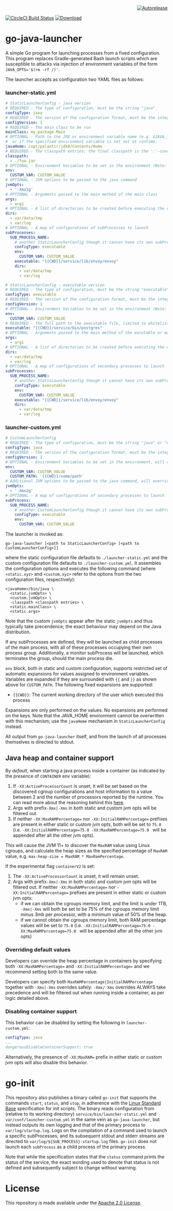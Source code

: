 <p align="right">
<a href="https://autorelease.general.dmz.palantir.tech/palantir/go-java-launcher"><img src="https://img.shields.io/badge/Perform%20an-Autorelease-success.svg" alt="Autorelease"></a>
</p>

[![CircleCI Build Status](https://circleci.com/gh/palantir/go-java-launcher/tree/develop.svg?style=shield)](https://circleci.com/gh/palantir/go-java-launcher)
[![Download](https://api.bintray.com/packages/palantir/releases/go-java-launcher/images/download.svg) ](https://bintray.com/palantir/releases/go-java-launcher/_latestVersion)

# go-java-launcher

A simple Go program for launching processes from a fixed configuration. This program replaces Gradle-generated Bash
launch scripts which are susceptible to attacks via injection of environment variables of the form `JAVA_OPTS='$(rm -rf
/)'`.

The launcher accepts as configuration two YAML files as follows:

### launcher-static.yml

```yaml
# StaticLauncherConfig - java version
# REQUIRED - The type of configuration, must be the string "java"
configType: java
# REQUIRED - The version of the configuration format, must be the integer 1
configVersion: 1
# REQUIRED - The main class to be run
mainClass: my.package.Main
# OPTIONAL - Path to the JRE or environment variable name (e.g. $JAVA_11_HOME). Defaults to the JAVA_HOME environment variable if unset,
#  or if the specified environment variable is not set at runtime.
javaHome: /opt/palantir/jdk8/Contents/Home
# REQUIRED - The classpath entries; the final classpath is the ':'-concatenated list in the given order
classpath:
  - ./foo.jar
# OPTIONAL - Environment Variables to be set in the environment (Note: cannot be referenced on args list)
env:
  CUSTOM_VAR: CUSTOM_VALUE
# OPTIONAL - JVM options to be passed to the java command
jvmOpts:
  - '-Xmx1g'
# OPTIONAL - Arguments passed to the main method of the main class
args:
  - arg1
# OPTIONAL - A list of directories to be created before executing the command. Must be relative to CWD and over [A-Za-z0-9].
dirs:
  - var/data/tmp
  - var/log
# OPTIONAL - A map of configurations of subProcesses to launch
subProcesses:
  SUB_PROCESS_NAME:
    # another StaticLauncherConfig though it cannot have its own subProcesses, and uses its parent's configVersion
    configType: executable
    env:
      CUSTOM_VAR: CUSTOM_VALUE
    executable: "{{CWD}}/service/lib/envoy/envoy"
    dirs:
      - var/data/tmp
      - var/log
```

```yaml
# StaticLauncherConfig - executable version
# REQUIRED - The type of configuration, must be the string "executable"
configType: executable
# REQUIRED - The version of the configuration format, must be the integer 1
configVersion: 1
# OPTIONAL - Environment Variables to be set in the environment (Note: cannot be referenced on args list)
env:
  CUSTOM_VAR: CUSTOM_VALUE
# REQUIRED - The full path to the executable file, limited to whitelisted values (java, postgres, influxd, grafana-server)
executable: "{{CWD}}/service/bin/postgres"
# OPTIONAL - Arguments passed to the main method of the excutable or main class
args:
  - arg1
# OPTIONAL - A list of directories to be created before executing the command. Must be relative to CWD and over [A-Za-z0-9].
dirs:
  - var/data/tmp
  - var/log
# OPTIONAL - A map of configurations of secondary processes to launch
subProcesses:
  SUB_PROCESS_NAME:
    # another StaticLauncherConfig though it cannot have its own subProcesses, and uses its parent's configVersion
    configType: executable
    env:
      CUSTOM_VAR: CUSTOM_VALUE
    executable: "{{CWD}}/service/lib/envoy/envoy"
    dirs:
      - var/data/tmp
      - var/log
```

### launcher-custom.yml

```yaml
# CustomLauncherConfig
# REQUIRED - The type of configuration, must be the string "java" or "executable"
configType: java
# REQUIRED - The version of the configuration format, must be the integer 1
configVersion: 1
# OPTIONAL - Environment Variables to be set in the environment, will override defaults in static config (Note: cannot be referenced on args list)
env:
  CUSTOM_VAR: CUSTOM_VALUE
  CUSTOM_PATH: '{{CWD}}/some/path'
# Additional JVM options to be passed to the java command, will override defaults in static config. Ignored if configType is "executable"
jvmOpts:
  - '-Xmx2g'
# OPTIONAL - A map of configurations of secondary processes to launch
subProcess:
  SUB_PROCESS_NAME:
    # another CustomLauncherConfig though it cannot have its own subProcesses, and uses its parent's configVersion
    configType: executable
    env:
      CUSTOM_VAR: CUSTOM_VALUE
```

The launcher is invoked as:
```
go-java-launcher [<path to StaticLauncherConfig> [<path to CustomLauncherConfig>]]
```

where the static configuration file defaults to `./launcher-static.yml` and the custom configuration file defaults to
`./launcher-custom.yml`. It assembles the configuration options and executes the following command (where `<static.xyz>`
and `<custom.xyz>` refer to the options from the two configuration files, respectively):

```
<javaHome>/bin/java \
  <static.jvmOpts> \
  <custom.jvmOpts> \
  -classpath <classpath entries> \
  <static.mainClass> \
  <static.args>
```

Note that the custom `jvmOpts` appear after the static `jvmOpts` and thus typically take precendence; the exact
behaviour may depend on the Java distribution.

If any subProcesses are defined, they will be launched as child processes of the main process, with all of these
processes occupying their own process group. Additionally, a monitor subProcess will be launched, which terminates
the group, should the main process die.

`env` block, both in static and custom configuration, supports restricted set of automatic expansions for values
assigned to environment variables. Variables are expanded if they are surrounded with `{{` and `}}` as shown above
for `CUSTOM_PATH`. The following fixed expansions are supported:

* `{{CWD}}`: The current working directory of the user which executed this process

Expansions are only performed on the values. No expansions are performed on the keys. Note that the JAVA_HOME
environment cannot be overwritten with this mechanism; use the `javaHome` mechanism in `StaticLauncherConfig` instead.

All output from `go-java-launcher` itself, and from the launch of all processes themselves is directed to stdout.

## Java heap and container support

By _default_, when starting a java process inside a container (as indicated by the presence of ``CONTAINER`` env
variable):

1. If `-XX:ActiveProcessorCount` is unset, it will be set based on the discovered cgroup configurations and host
   information to a value between 2 and the number of processors reported by the runtime. You can read more about the
   reasoning behind this [here](https://github.com/palantir/go-java-launcher/issues/313).
1. Args with prefix``-Xmx|-Xms`` in both static and custom jvm opts will be filtered out.
1. If neither ``-XX:MaxRAMPercentage=`` nor ``-XX:InitialRAMPercentage=`` prefixes are present in either static or
   custom jvm opts, both will be set to ``75.0`` (i.e. ``-XX:InitialRAMPercentage=75.0 -XX:MaxRAMPercentage=75.0 `` will
   be appended after all the other jvm opts).

This will cause the JVM 11+ to discover the ``MaxRAM`` value using Linux cgroups, and calculate the heap sizes as the specified
percentage of ``MaxRAM`` value, e.g. ``max-heap-size = MaxRAM * MaxRamPercentage``.

If the experimental flag `containerV2` is set:
1. The `-XX:ActiveProcessorCount` is unset, it will remain unset.
1. Args with prefix``-Xmx|-Xms`` in both static and custom jvm opts will be filtered out. If neither 
 ``-XX:MaxRAMPercentage=`` nor ``-XX:InitialRAMPercentage=`` prefixes are present in either static or custom jvm opts:
    - if we can obtain the cgroups memory limit, and the limit is under 1TB, ``-Xmx|-Xms`` will both be set to be 75% of
      the cgroups memory limit minus 3mb per processor, with a minimum value of 50% of the heap.
    - if we cannot obtain the cgroups memory limit, both RAM percentage values will be set to ``75.0`` (i.e. 
    ``-XX:InitialRAMPercentage=75.0 -XX:MaxRAMPercentage=75.0 `` will be appended after all the other jvm opts)

### Overriding default values

Developers can override the heap percentage in containers by specifying both ``-XX:MaxRAMPercentage=``
and ``-XX:InitialRAMPercentage=`` and we recommend setting both to the same value.

Developers can specify both ``MaxRAMPercentage|InitialRAMPercentage``
together with ``-Xmx|-Xms`` overrides safely: ``-Xmx/-Xms`` overrides ALWAYS take precedence and will be filtered out
when running inside a container, as per logic detailed above.

### Disabling container support

This behavior can be disabled by setting the following in ``launcher-custom.yml``:

```yaml
configType: java
...
dangerousDisableContainerSupport: true
```

Alternatively, the presence of ``-XX:MaxRAM=`` prefix in either static or custom jvm opts will also disable this
behavior.

# go-init

This repository also publishes a binary called `go-init` that supports the commands `start`, `status`, and `stop`, in
adherence with the
[Linux Standard Base](http://refspecs.linuxbase.org/LSB_3.1.1/LSB-Core-generic/LSB-Core-generic/iniscrptact.html)
specification for init scripts. The binary reads configuration from (relative to its working directory)
`service/bin/launcher-static.yml` and `var/conf/launcher-custom.yml` in the same vein as `go-java-launcher`, but instead
outputs its own logging and that of the primary process to `var/log/startup.log`.  Logs on the compilation of a
command used to launch a specific subProcesses, and its subsequent stdout and stderr streams are directed to
`var/log/${SUB_PROCESS}-startup.log` files. `go-init` does not launch each `subProcess` as a child process of the
primary process.

Note that while the specification states that the `status` command prints the status of the service, the exact wording
used to denote that status is not defined and subsequently subject to change without warning.

# License
This repository is made available under the [Apache 2.0 License](http://www.apache.org/licenses/LICENSE-2.0).
